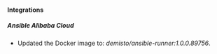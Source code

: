 
#### Integrations

##### Ansible Alibaba Cloud

- Updated the Docker image to: *demisto/ansible-runner:1.0.0.89756*.
